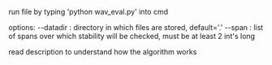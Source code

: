 run file by typing 'python wav_eval.py' into cmd


options:
  --datadir : directory in which files are stored, default='.'
  --span : list of spans over which stability will be checked, must be at least 2 int's long
  
  
read description to understand how the algorithm works

